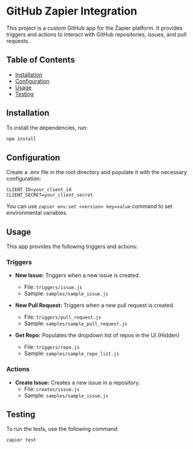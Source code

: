 # GitHub Zapier Integration

This project is a custom GitHub app for the Zapier platform. It provides triggers and actions to interact with GitHub repositories, issues, and pull requests.

## Table of Contents

- [Installation](#installation)
- [Configuration](#configuration)
- [Usage](#usage)
- [Testing](#testing)

## Installation

To install the dependencies, run:
```sh
npm install
```
## Configuration
Create a .env file in the root directory and populate it with the necessary configuration:
```
CLIENT_ID=your_client_id
CLIENT_SECRET=your_client_secret
```
You can use ```zapier env:set <version> key=value``` command to set environmental variables.

## Usage
This app provides the following triggers and actions:

### Triggers
* **New Issue:** Triggers when a new issue is created.

  * File: ```triggers/issue.js```
  * Sample: ```samples/sample_issue.js```
* **New Pull Request:** Triggers when a new pull request is created.

  * File: ```triggers/pull_request.js```
  * Sample: ```samples/sample_pull_request.js```
* **Get Repo:** Populates the dropdown list of repos in the UI.(Hidden)

  * File: ```triggers/repo.js```
  * Sample: ```samples/sample_repo_list.js```

### Actions
* **Create Issue:** Creates a new issue in a repository.
  * File: ```creates/issue.js```
  * Sample: ```samples/sample_issue.js```

## Testing
To run the tests, use the following command:
```sh
zapier test
```

